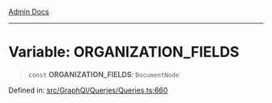 [Admin Docs](/)

***

# Variable: ORGANIZATION\_FIELDS

> `const` **ORGANIZATION\_FIELDS**: `DocumentNode`

Defined in: [src/GraphQl/Queries/Queries.ts:660](https://github.com/PalisadoesFoundation/talawa-admin/blob/main/src/GraphQl/Queries/Queries.ts#L660)
